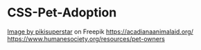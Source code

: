 # CSS-Pet-Adoption

<a href="https://www.freepik.com/free-vector/flat-people-with-pets-pack_14448025.htm#query=pet%20and%20owner%20clipart&position=12&from_view=search&track=ais&uuid=5e4adcf5-2e22-44bb-9862-bf2c913dcde6">Image by pikisuperstar</a> on Freepik
https://acadianaanimalaid.org/
https://www.humanesociety.org/resources/pet-owners
